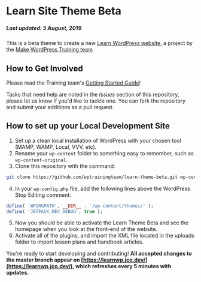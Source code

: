 Learn Site Theme Beta
===================================
##### Last updated: 5 August, 2019

This is a beta theme to create a new [Learn WordPress website](https://learn.wordpress.org), a project by the [Make WordPress Training team](https://make.wordpress.org/training)

How to Get Involved
--------------------------------------

Please read the Training team's [Getting Started Guide](https://make.wordpress.org/training/handbook/getting-started/)!

Tasks that need help are noted in the *Issues* section of this repository, please let us know if you'd like to tackle one. You can fork the repository and submit your additions as a pull request.

How to set up your Local Development Site
----------------------------------------------

1. Set up a clean local installation of WordPress with your chosen tool (MAMP, WAMP, Local, VVV, etc).
2. Rename your `wp-content` folder to something easy to remember, such as `wp-content-original`.
3. Clone this repository with the command:
```bash
git clone https://github.com/wptrainingteam/learn-theme-beta.git wp-content
```
4. In your `wp-config.php` file, add the following lines above the WordPress Stop Editing comment:
```php
define( 'WPORGPATH', __DIR__ . '/wp-content/themes/' );
define( 'JETPACK_DEV_DEBUG', true );
```
5. Now you should be able to activate the Learn Theme Beta and see the homepage when you look at the front-end of the website.
6. Activate all of the plugins, and import the XML file located in the uploads folder to import lesson plans and handbook articles.

You're ready to start developing and contributing!
**All accepted changes to the master branch appear on [https://learnwp.jco.dev/](https://learnwp.jco.dev/), which refreshes every 5 minutes with updates.**
